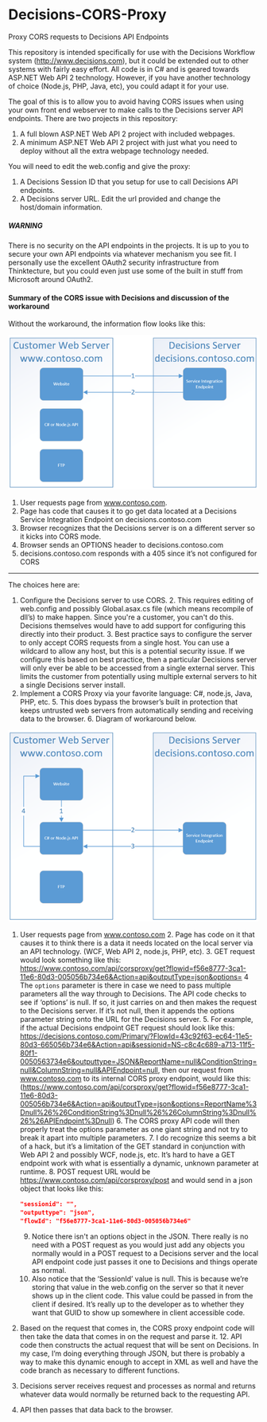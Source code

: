 # Decisions-CORS-Proxy
Proxy CORS requests to Decisions API Endpoints

This repository is intended specifically for use with the Decisions Workflow system (http://www.decisions.com), but it could be extended out to other systems with fairly easy effort. All code is in C# and is geared towards ASP.NET Web API 2 technology.  However, if you have another technology of choice (Node.js, PHP, Java, etc), you could adapt it for your use.

The goal of this is to allow you to avoid having CORS issues when using your own front end webserver to make calls to the Decisions server API endpoints.  There are two projects in this repository:
  1.  A full blown ASP.NET Web API 2 project with included webpages.
  2.  A minimum ASP.NET Web API 2 project with just what you need to deploy without all the extra webpage technology needed.

You will need to edit the web.config and give the proxy:
  1. A Decisions Session ID that you setup for use to call Decisions API endpoints.
  2. A Decisions server URL.  Edit the url provided and change the host/domain information.
  
##### WARNING
There is no security on the API endpoints in the projects.  It is up to you to secure your own API endpoints via whatever mechanism you see fit.  I personally use the excellent OAuth2 security infrastructure from Thinktecture, but you could even just use some of the built in stuff from Microsoft around OAuth2.


#### Summary of the CORS issue with Decisions and discussion of the workaround

Without the workaround, the information flow looks like this:

![Image of beforeProxy](./img/beforeProxy.png)

1.	User requests page from www.contoso.com.
  2.  Page has code that causes it to go get data located at a Decisions Service Integration Endpoint on decisions.contoso.com
  3.  Browser recognizes that the Decisions server is on a different server so it kicks into CORS mode. 
  4.  Browser sends an OPTIONS header to decisions.contoso.com
5.  decisions.contoso.com responds with a 405 since it’s not configured for CORS

------

The choices here are:
  1.  Configure the Decisions server to use CORS.
    2.  This requires editing of web.config and possibly Global.asax.cs file (which means recompile of dll’s) to make happen.  Since you're a customer, you can't do this.  Decisions themselves would have to add support for configuring this directly into their product.
    3.	Best practice says to configure the server to only accept CORS requests from a single host.  You can use a wildcard to allow any host, but this is a potential security issue.  If we configure this based on best practice, then a particular Decisions server will only ever be able to be accessed from a single external server.  This limits the customer from potentially using multiple external servers to hit a single Decisions server install.
  4.	Implement a CORS Proxy via your favorite language:  C#, node.js, Java, PHP, etc.
    5.	This does bypass the browser’s built in protection that keeps untrusted web servers from automatically sending and receiving data to the browser.
    6.	Diagram of workaround below.


![Image of afterProxy](./img/afterProxy.png)

  1.  User requests page from www.contoso.com
    2.  Page has code on it that causes it to think there is a data it needs located on the local server via an API technology.  (WCF, Web API 2, node.js, PHP, etc).
    3.	GET request would look something like this:  https://www.contoso.com/api/corsproxy/get?flowid=f56e8777-3ca1-11e6-80d3-005056b734e6&Action=api&outputType=json&options=
        4	The `options` parameter is there in case we need to pass multiple parameters all the way through to Decisions.  The API code checks to see if ‘options’ is null.  If so, it just carries on and then makes the request to the Decisions server.  If it’s not null, then it appends the options parameter string onto the URL for the Decisions server.
        5.  For example, if the actual Decisions endpoint GET request should look like this:  https://decisions.contoso.com/Primary/?FlowId=43c92f63-ec64-11e5-80d3-665056b734e6&Action=api&sessionid=NS-c8c4c689-a713-11f5-80f1-0050563734e6&outputtype=JSON&ReportName=null&ConditionString=null&ColumnString=null&APIEndpoint=null, then our request from www.contoso.com to its internal CORS proxy endpoint, would like this:  (https://www.contoso.com/api/corsproxy/get?flowid=f56e8777-3ca1-11e6-80d3-005056b734e6&Action=api&outputType=json&options=ReportName%3Dnull%26%26ConditionString%3Dnull%26%26ColumnString%3Dnull%26%26APIEndpoint%3Dnull)
        6.	The CORS proxy API code will then properly treat the options parameter as one giant string and not try to break it apart into multiple parameters.
        7.  I do recognize this seems a bit of a hack, but it’s a limitation of the GET standard in conjunction with Web API 2 and possibly WCF, node.js, etc.  It’s hard to have a GET endpoint work with what is essentially a dynamic, unknown parameter at runtime.
    8.	POST request URL would be https://www.contoso.com/api/corsproxy/post and would send in a json object that looks like this:
    
        ```json
        "sessionid": "",
        "outputtype": "json",
        "flowId": "f56e8777-3ca1-11e6-80d3-005056b734e6"
        ```

        9.  Notice there isn't an options object in the JSON.  There really is no need with a POST request as you would just add any objects you normally would in a POST request to a Decisions server and the local API endpoint code just passes it one to Decisions and things operate as normal.
        10. Also notice that the ‘SessionId’ value is null.  This is because we’re storing that value in the web.config on the server so that it never shows up in the client code.  This value could be passed in from the client if desired.  It’s really up to the developer as to whether they want that GUID to show up somewhere in client accessible code.
        
  11. Based on the request that comes in, the CORS proxy endpoint code will then take the data that comes in on the request and parse it.
    12.	API code then constructs the actual request that will be sent on Decisions.  In my case, I’m doing everything through JSON, but there is probably a way to make this dynamic enough to accept in XML as well and have the code branch as necessary to different functions.
  13.	Decisions server receives request and processes as normal and returns whatever data would normally be returned back to the requesting API.
  14.	API then passes that data back to the browser.
